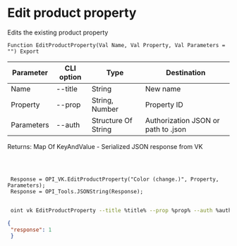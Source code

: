 ﻿---
sidebar_position: 3
---

# Edit product property
 Edits the existing product property



`Function EditProductProperty(Val Name, Val Property, Val Parameters = "") Export`

 | Parameter | CLI option | Type | Destination |
 |-|-|-|-|
 | Name | --title | String | New name |
 | Property | --prop | String, Number | Property ID |
 | Parameters | --auth | Structure Of String | Authorization JSON or path to .json |

 
 Returns: Map Of KeyAndValue - Serialized JSON response from VK 

<br/>




```bsl title="Code example"
 
 Response = OPI_VK.EditProductProperty("Color (change.)", Property, Parameters);
 Response = OPI_Tools.JSONString(Response);
```
	


```sh title="CLI command example"
 
 oint vk EditProductProperty --title %title% --prop %prop% --auth %auth%

```

```json title="Result"
{
 "response": 1
 }
```
